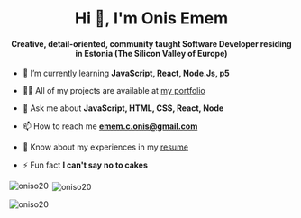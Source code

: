 <h1 align="center">Hi 👋, I'm Onis Emem</h1>
<h4 align="center">Creative, detail-oriented, community taught Software Developer residing in Estonia (The Silicon Valley of Europe)</h4>

- 🌱 I’m currently learning **JavaScript, React, Node.Js, p5**

- 👨‍💻 All of my projects are available at [my portfolio](https://onisemem.netlify.app/)

- 💬 Ask me about **JavaScript, HTML, CSS, React, Node**

- 📫 How to reach me **emem.c.onis@gmail.com**

- 📄 Know about my experiences in my [resume](https://docs.google.com/document/d/1FqFNjuSNRRUYApiVJWueIKQfOVGwcUMf/edit?usp=sharing&ouid=105918699478954208570&rtpof=true&sd=true)

- ⚡ Fun fact **I can't say no to cakes**

<p><img align="left" src="https://github-readme-stats.vercel.app/api/top-langs?username=oniso20&show_icons=true&locale=en&layout=compact" alt="oniso20" /></p>

<p>&nbsp;<img align="center" src="https://github-readme-stats.vercel.app/api?username=oniso20&show_icons=true&locale=en" alt="oniso20" /></p>

<p><img align="center" src="https://github-readme-streak-stats.herokuapp.com/?user=oniso20&" alt="oniso20" /></p>


